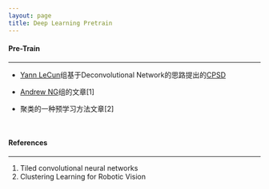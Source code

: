 ```yaml
---
layout: page
title: Deep Learning Pretrain
---
```



#### __Pre-Train__    
---     
* [Yann LeCun](http://yann.lecun.com)组基于Deconvolutional Network的思路提出的[CPSD](./psd.html#convolutional-psd)    

* [Andrew NG](http://www-cs-faculty.stanford.edu/people/ang/)组的文章[1]  

* 聚类的一种预学习方法文章[2]   
<br />    


#### __References__    
--- 
1. Tiled convolutional neural networks
2. Clustering Learning for Robotic Vision

